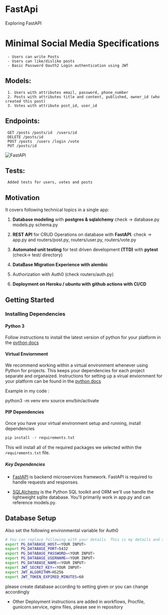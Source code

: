 # FastApi
Exploring FastAPI

# Minimal Social Media Specifications
     - Users can write Posts
     - Users can like/dislike posts
     - Basic Password Oauth2 Login authentication using JWT

## Models:
     1. Users with attributes email, password, phone_number
     2. Posts with attributes title and content, published, owner_id (who created this post)
     3. Votes with attribute post_id, user_id 
     
## Endpoints:
     GET /posts /posts/id  /users/id
     DELETE /posts/id
     POST /posts  /users /login /vote 
     PUT /posts/id
     
![FastAPI](https://i.imgur.com/mRJNMnW.png)

## Tests:
     Added tests for users, votes and posts




## Motivation
 It covers following technical topics in a single app:

1. **Database modeling** with **postgres & sqlalchemy** check -> database.py models.py schema.py

2. **REST API**  for CRUD Operations on database with **FastAPI**. check -> app.py and routers/post.py, routers/user.py,  routers/vote.py

3. **Automated unit testing** for test driven development **(TTD)** with **pytest** (check-> test/ directory)

4. **DataBase Migration Experience with alembic**

5. Authorization  with Auth0 (check routers/auth.py)

6. **Deployment on Heroku / ubuntu with github actions with CI/CD**


## Getting Started

### Installing Dependencies

#### Python 3 

Follow instructions to install the latest version of python for your platform in the [python docs](https://docs.python.org/3/using/unix.html#getting-and-installing-the-latest-version-of-python)

#### Virtual Enviornment

We recommend working within a virtual environment whenever using Python for projects. This keeps your dependencies for each project separate and organaized. Instructions for setting up a virual enviornment for your platform can be found in the [python docs](https://packaging.python.org/guides/installing-using-pip-and-virtual-environments/)

Example in my code :

python3 -m venv env
source env/bin/activate

#### PIP Dependencies

Once you have your virtual environment setup and running, install dependencies 

```bash
pip install -r requirements.txt
```

This will install all of the required packages we selected within the `requirements.txt` file.

##### Key Dependencies

- [FastAPI](https://fastapi.tiangolo.com/)  is backend microservices framework. FastAPI is required to handle requests and responses.

- [SQLAlchemy](https://www.sqlalchemy.org/) is the Python SQL toolkit and ORM we'll use handle the lightweight sqlite database. You'll primarily work in app.py and can reference models.py. 


## Database Setup

Also set the following environmental variable for Auth0

```bash
# You can replace following with your details  This is my details and this token can be useful for running and testing my app, but this token might expired
export PG_DATABASE_HOST=<YOUR INPUT>
export PG_DATABASE_PORT=5432
export PG_DATABASE_PASSWORD=<YOUR INPUT>
export PG_DATABASE_USERNAME=<YOUR INPUT>
export PG_DATABASE_NAME=<YOUR INPUT>
export JWT_SECRET_KEY=<YOUR INPUT>
export JWT_ALGORITHM=HS256
export JWT_TOKEN_EXPIRED_MINUTES=60
```

please create database according to setting given or you can change accordingly 

- Other Deployment instructions are added in workflows, Procfile, gunicorn.service, nginx files, please see in repository


  
